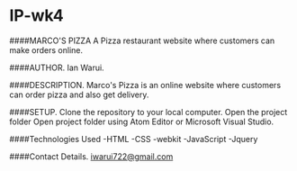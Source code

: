# IP-wk4

####MARCO'S PIZZA
A Pizza restaurant website where customers can make orders online.

####AUTHOR.
Ian Warui.

####DESCRIPTION.
Marco's Pizza is an online website where customers can order pizza and also get delivery.

####SETUP.
Clone the repository to your local computer.
Open the project folder
Open project folder using Atom Editor or Microsoft Visual Studio.

####Technologies Used
-HTML
-CSS
-webkit
-JavaScript
-Jquery

####Contact Details.
iwarui722@gmail.com
